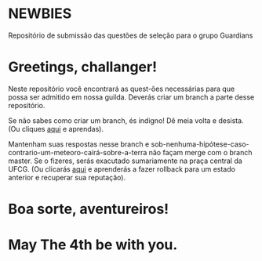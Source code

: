 # NEWBIES
Repositório de submissão das questões de seleção para o grupo Guardians

<h1>Greetings, challanger!</h1>

Neste repositório você encontrará as quest-ões necessárias para que possa ser admitido em nossa guilda. 
Deverás criar um branch a parte desse repositório.

Se não sabes como criar um branch, és indigno! Dê meia volta e desista.
(Ou cliques [aqui](https://git-scm.com/book/pt-br/v1/Ramifica%C3%A7%C3%A3o-Branching-no-Git-O-que-%C3%A9-um-Branch) e aprendas). 

Mantenham suas respostas nesse branch e sob-nenhuma-hipótese-caso-contrario-um-meteoro-cairá-sobre-a-terra não façam merge com o branch master. Se o fizeres, serás exacutado sumariamente na praça central da UFCG.
(Ou clicarás [aqui](https://git-scm.com/blog/2010/03/02/undoing-merges.html) e aprenderás a fazer rollback para um estado anterior e recuperar sua reputação).

# Boa sorte, aventureiros!
# May The 4th be with you. 
